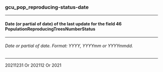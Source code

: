 ### gcu_pop_reproducing-status-date



------
#### Date (or partial of date) of the last update for the field 46 PopulationReproducingTreesNumberStatus



------
###### Date or partial of date. Format: YYYY, YYYYmm or YYYYmmdd.



------
20211231 Or 202112 Or 2021